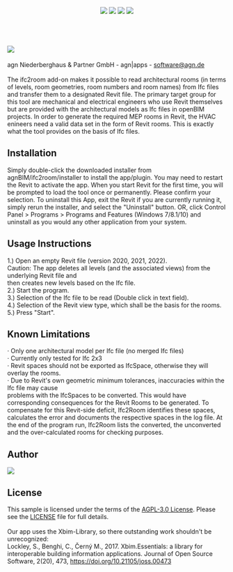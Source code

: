 <p align="center">
  <img src="https://img.shields.io/badge/REVIT%20API-2020--22-blue?style=for-the-badge">
  <img src="https://img.shields.io/badge/PLATFORM-WINDOWS-blue?style=for-the-badge">
  <img src="https://img.shields.io/badge/.NET-4.8-blue?style=for-the-badge">
  <img src="https://img.shields.io/badge/LICENSE-AGPL%20v3-blue?style=for-the-badge">
</p>

<p> <br> </p>

# <img src="https://files.agn-group.com/index.php/s/rz2ffk9k9PzpNNN/preview"> 
agn Niederberghaus &amp; Partner GmbH - agn|apps - software@agn.de <br> 
<br>
The ifc2room add-on makes it possible to read architectural rooms (in terms of levels, room
geometries, room numbers and room names) from Ifc files and transfer them to a designated Revit file.
The primary target group for this tool are mechanical and electrical engineers who use Revit
themselves but are provided with the architectural models as Ifc files in openBIM projects. In order to
generate the required MEP rooms in Revit, the HVAC enineers need a valid data set in the form of
Revit rooms. This is exactly what the tool provides on the basis of Ifc files.


## Installation
Simply double-click the downloaded installer from agnBIM/ifc2room/installer to install the app/plugin.
You may need to restart the Revit to activate the app.
When you start Revit for the first time, you will be prompted to load the tool once or permanently.
Please confirm your selection.
To uninstall this App, exit the Revit if you are currently running it, simply rerun the installer, and select
the "Uninstall" button. OR, click Control Panel > Programs > Programs and Features (Windows
7/8.1/10) and uninstall as you would any other application from your system.

## Usage Instructions
1.) Open an empty Revit file (version 2020, 2021, 2022). <br>
Caution: The app deletes all levels (and the associated views) from the underlying Revit file and <br>
then creates new levels based on the Ifc file. <br>
2.) Start the program. <br>
3.) Selection of the Ifc file to be read (Double click in text field). <br>
4.) Selection of the Revit view type, which shall be the basis for the rooms. <br>
5.) Press "Start".

## Known Limitations
· Only one architectural model per Ifc file (no merged Ifc files) <br>
· Currently only tested for Ifc 2x3 <br>
· Revit spaces should not be exported as IfcSpace, otherwise they will overlay the rooms. <br>
· Due to Revit's own geometric minimum tolerances, inaccuracies within the Ifc file may cause <br>
problems with the IfcSpaces to be converted. This would have corresponding consequences for
the Revit Rooms to be generated. To compensate for this Revit-side deficit, Ifc2Room identifies
these spaces, calculates the error and documents the respective spaces in the log file. At the end
of the program run, Ifc2Room lists the converted, the unconverted and the over-calculated rooms
for checking purposes.

## Author
<img src="https://files.agn-group.com/index.php/s/miRjWfATRN9KD8r/preview">

## License
This sample is licensed under the terms of the [AGPL-3.0 License](https://opensource.org/licenses/GPL-3.0). Please see the [LICENSE](https://github.com/agnBIM/ifc2room/blob/main/LICENSE) file for full details. <br>
<br>
Our app uses the Xbim-Library, so there outstanding work shouldn't be unrecognized:<br>
Lockley, S., Benghi, C., Černý M., 2017. Xbim.Essentials: a library for interoperable building information applications. Journal of Open Source Software, 2(20), 473, https://doi.org/10.21105/joss.00473

